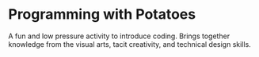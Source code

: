 
# Programming with Potatoes

A fun and low pressure activity to introduce coding. Brings together knowledge from the visual arts, tacit creativity, and technical design skills.

